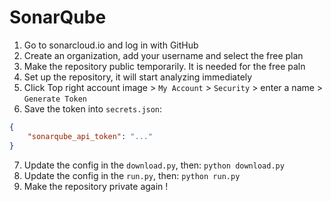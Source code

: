 # SonarQube

1. Go to sonarcloud.io and log in with GitHub
2. Create an organization, add your username and select the free plan
3. Make the repository public temporarily. It is needed for the free paln
4. Set up the repository, it will start analyzing immediately
5. Click Top right account image > `My Account` > `Security` > enter a name > `Generate Token`
6. Save the token into `secrets.json`:
```json
{
    "sonarqube_api_token": "..."
}
```

7. Update the config in the `download.py`, then: `python download.py`
8. Update the config in the `run.py`, then: `python run.py`
9. Make the repository private again !